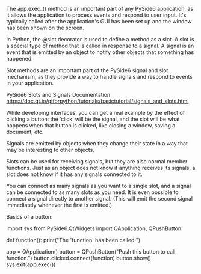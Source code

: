 The app.exec_() method is an important part of any PySide6 application, as it allows
 the application to process events and respond to user input. It's typically 
called after the application's GUI has been set up and the window has been 
shown on the screen.

In Python, the @slot decorator is used to define a method as a slot. A slot 
is a special type of method that is called in response to a signal. A signal 
is an event that is emitted by an object to notify other objects that 
something has happened.

Slot methods are an important part of the PySide6 signal and slot mechanism, 
as they provide a way to handle signals and respond to events in your application. 


PySide6 Slots and Signals Documentation 
https://doc.qt.io/qtforpython/tutorials/basictutorial/signals_and_slots.html

While developing interfaces, you can get a real example by the effect of clicking a button: 
the ‘click’ will be the signal, and the slot will be what happens when that button is clicked, 
like closing a window, saving a document, etc.

Signals are emitted by objects when they change their state in a way that may be interesting to other objects.

Slots can be used for receiving signals, but they are also normal member functions. Just as an object 
does not know if anything receives its signals, a slot does not know if it has any signals connected to it.

You can connect as many signals as you want to a single slot, and a signal can be connected to as 
many slots as you need. It is even possible to connect a signal directly to another signal. 
(This will emit the second signal immediately whenever the first is emitted.)

Basics of a button: 

import sys
from PySide6.QtWidgets import QApplication, QPushButton


def function():
    print("The 'function' has been called!")

app = QApplication()
button = QPushButton("Push this button to call function.")
button.clicked.connect(function)
button.show()
sys.exit(app.exec())
